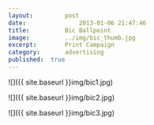 ```yaml
---
layout:			post
date:				2013-01-06 21:47:46
title:			Bic Ballpoint
image:			../img/bic_thumb.jpg
excerpt:		Print Campaign
category:		advertising
published:	true
---
```


![]({{ site.baseurl }}img/bic1.jpg)

![]({{ site.baseurl }}img/bic2.jpg)

![]({{ site.baseurl }}img/bic3.jpg)